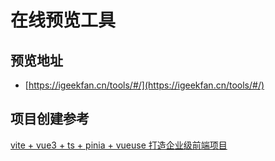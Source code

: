 # 在线预览工具

## 预览地址

- [https://igeekfan.cn/tools/#/](https://igeekfan.cn/tools/#/)

## 项目创建参考

[vite + vue3 + ts + pinia + vueuse 打造企业级前端项目](https://juejin.cn/post/7079785777692934174)
